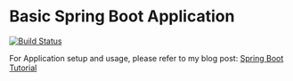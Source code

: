 # Basic Spring Boot Application

[![Build Status](https://travis-ci.org/ajtechdeveloper/BasicSpringBoot.svg?branch=master)](https://travis-ci.org/ajtechdeveloper/BasicSpringBoot)

For Application setup and usage, please refer to my blog post: [Spring Boot Tutorial](http://softwaredevelopercentral.blogspot.com/2017/07/spring-boot-tutorial.html)
